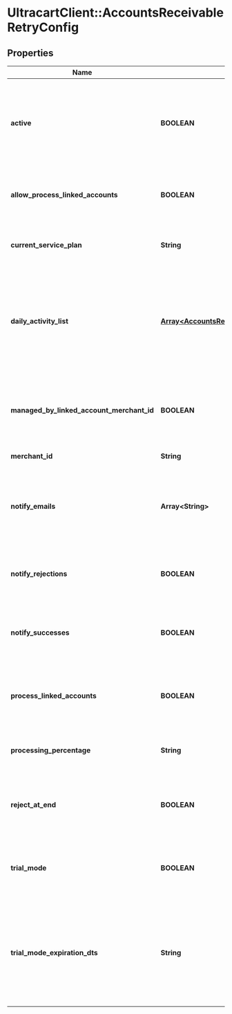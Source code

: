# UltracartClient::AccountsReceivableRetryConfig

## Properties
Name | Type | Description | Notes
------------ | ------------- | ------------- | -------------
**active** | **BOOLEAN** | True if the retry should run daily.  False puts the retry service into an inactive state for this merchant. | [optional] 
**allow_process_linked_accounts** | **BOOLEAN** | True if this account has linked accounts that it can process. | [optional] 
**current_service_plan** | **String** | The current service plan that the account is on. | [optional] 
**daily_activity_list** | [**Array&lt;AccountsReceivableRetryDayActivity&gt;**](AccountsReceivableRetryDayActivity.md) | A list of days and what actions should take place on those days after an order reaches accounts receivable | [optional] 
**managed_by_linked_account_merchant_id** | **BOOLEAN** | If not null, this account is managed by the specified parent merchant id. | [optional] 
**merchant_id** | **String** | UltraCart merchant ID | [optional] 
**notify_emails** | **Array&lt;String&gt;** | A list of email addresses to receive summary notifications from the retry service. | [optional] 
**notify_rejections** | **BOOLEAN** | If true, email addresses are notified of rejections. | [optional] 
**notify_successes** | **BOOLEAN** | If true, email addresses are notified of successful charges. | [optional] 
**process_linked_accounts** | **BOOLEAN** | If true, all linked accounts are also processed using the same rules. | [optional] 
**processing_percentage** | **String** | The percentage rate charged for the service. | [optional] 
**reject_at_end** | **BOOLEAN** | If true, the order is rejected the day after the last configured activity day | [optional] 
**trial_mode** | **BOOLEAN** | True if the account is currently in trial mode.  Set to false to exit trial mode. | [optional] 
**trial_mode_expiration_dts** | **String** | The date when trial mode expires.  If this date is reached without exiting trial mode, the service will de-activate. | [optional] 


